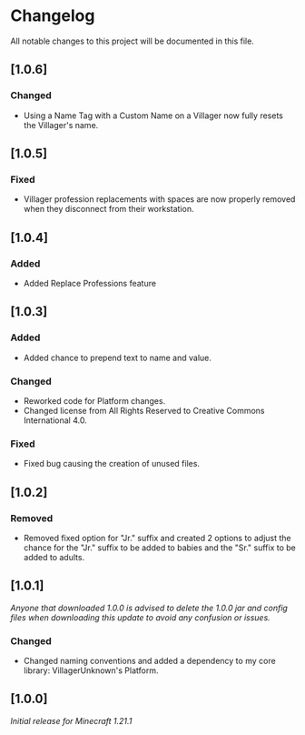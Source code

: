 # Changelog

All notable changes to this project will be documented in this file.

## [1.0.6]

### Changed

- Using a Name Tag with a Custom Name on a Villager now fully resets the Villager's name.

## [1.0.5]

### Fixed

- Villager profession replacements with spaces are now properly removed when they disconnect from their workstation.

## [1.0.4]

### Added

- Added Replace Professions feature

## [1.0.3]

### Added

- Added chance to prepend text to name and value.

### Changed

- Reworked code for Platform changes.
- Changed license from All Rights Reserved to Creative Commons International 4.0.

### Fixed

- Fixed bug causing the creation of unused files.


## [1.0.2]

### Removed

- Removed fixed option for "Jr." suffix and created 2 options to adjust the chance for the "Jr." suffix to be added to babies and the "Sr." suffix to be added to adults.

## [1.0.1]

_Anyone that downloaded 1.0.0 is advised to delete the 1.0.0 jar and config files when downloading this update to avoid any confusion or issues._

### Changed

- Changed naming conventions and added a dependency to my core library: VillagerUnknown's Platform.

## [1.0.0]

_Initial release for Minecraft 1.21.1_